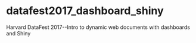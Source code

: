 # datafest2017_dashboard_shiny
Harvard DataFest 2017--Intro to dynamic web documents with dashboards and Shiny
